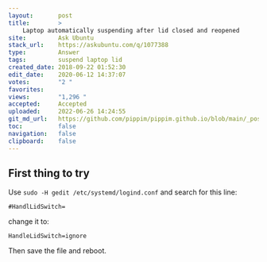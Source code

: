 ```yaml
---
layout:       post
title:        >
    Laptop automatically suspending after lid closed and reopened
site:         Ask Ubuntu
stack_url:    https://askubuntu.com/q/1077388
type:         Answer
tags:         suspend laptop lid
created_date: 2018-09-22 01:52:30
edit_date:    2020-06-12 14:37:07
votes:        "2 "
favorites:    
views:        "1,296 "
accepted:     Accepted
uploaded:     2022-06-26 14:24:55
git_md_url:   https://github.com/pippim/pippim.github.io/blob/main/_posts/2018/2018-09-22-Laptop-automatically-suspending-after-lid-closed-and-reopened.md
toc:          false
navigation:   false
clipboard:    false
---
```


## First thing to try

Use `sudo -H gedit /etc/systemd/logind.conf` and search for this line:

``` 
#HandlLidSwitch=
```

change it to:

``` 
HandleLidSwitch=ignore
```

Then save the file and reboot.
